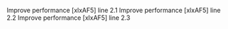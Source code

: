 Improve performance [xlxAF5] line 2.1
Improve performance [xlxAF5] line 2.2
Improve performance [xlxAF5] line 2.3
